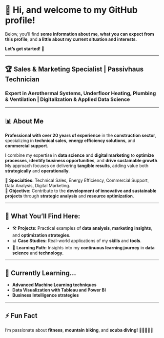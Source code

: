 # 👋 Hi, and welcome to my GitHub profile!  
Below, you'll find **some information about me**, **what you can expect from this profile**, and **a little about my current situation and interests**.  

**Let’s get started! 🚀**

---

## 🏆 Sales & Marketing Specialist | Passivhaus Technician  
### Expert in Aerothermal Systems, Underfloor Heating, Plumbing & Ventilation | Digitalization & Applied Data Science  

---

## 📊 About Me  
**Professional with over 20 years of experience** in the **construction sector**, specializing in **technical sales**, **energy efficiency solutions**, and **commercial support**.  

I combine my expertise in **data science** and **digital marketing** to **optimize processes**, **identify business opportunities**, and **drive sustainable growth**. My approach focuses on delivering **tangible results**, adding value both **strategically** and **operationally**.  

🔹 **Specialties:** Technical Sales, Energy Efficiency, Commercial Support, Data Analysis, Digital Marketing.  
🔹 **Objective:** Contribute to the **development of innovative and sustainable projects** through **strategic analysis** and **resource optimization**.

---

## 💼 What You’ll Find Here:  
- 🛠️ **Projects:** Practical examples of **data analysis**, **marketing insights**, and **optimization strategies**.  
- 📊 **Case Studies:** Real-world applications of my **skills** and **tools**.  
- 🚀 **Learning Path:** Insights into my **continuous learning journey** in **data science** and **technology**.  

---

## 🌱 Currently Learning...  
- **Advanced Machine Learning techniques**  
- **Data Visualization with Tableau and Power BI**  
- **Business Intelligence strategies**  

---

## ⚡ Fun Fact  
I’m passionate about **fitness**, **mountain biking**, and **scuba diving!** 🚴‍♂️🏋️‍♂️🤿 
